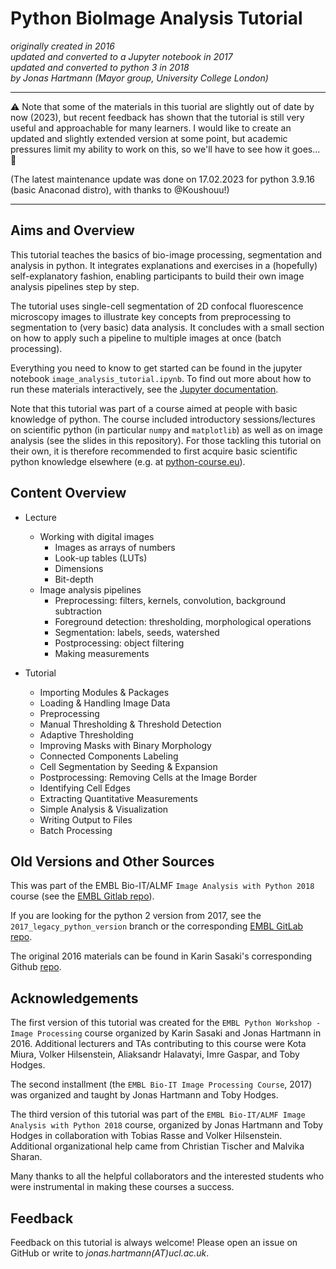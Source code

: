 Python BioImage Analysis Tutorial
=================================

*originally created in 2016*    
*updated and converted to a Jupyter notebook in 2017*    
*updated and converted to python 3 in 2018*    
*by Jonas Hartmann (Mayor group, University College London)*    

----

⚠️ Note that some of the materials in this tuorial are slightly out of date by now (2023), but recent feedback has shown that the tutorial is still very useful and approachable for many learners. I would like to create an updated and slightly extended version at some point, but academic pressures limit my ability to work on this, so we'll have to see how it goes... 🤞

(The latest maintenance update was done on 17.02.2023 for python 3.9.16 (basic Anaconad distro), with thanks to @Koushouu!)

-----

## Aims and Overview

This tutorial teaches the basics of bio-image processing, segmentation and analysis in python. It integrates explanations and exercises in a (hopefully) self-explanatory fashion, enabling participants to build their own image analysis pipelines step by step.

The tutorial uses single-cell segmentation of 2D confocal fluorescence microscopy images to illustrate key concepts from preprocessing to segmentation to (very basic) data analysis. It concludes with a small section on how to apply such a pipeline to multiple images at once (batch processing).

Everything you need to know to get started can be found in the jupyter notebook `image_analysis_tutorial.ipynb`. To find out more about how to run these materials interactively, see the [Jupyter documentation](https://jupyter.readthedocs.io/en/latest/index.html).

Note that this tutorial was part of a course aimed at people with basic knowledge of python. The course included introductory sessions/lectures on scientific python (in particular `numpy` and `matplotlib`) as well as on image analysis (see the slides in this repository). For those tackling this tutorial on their own, it is therefore recommended to first acquire basic scientific python knowledge elsewhere (e.g. at [python-course.eu](https://www.python-course.eu)).

## Content Overview

- Lecture
  - Working with digital images
    - Images as arrays of numbers
    - Look-up tables (LUTs)
    - Dimensions
    - Bit-depth
  - Image analysis pipelines
    - Preprocessing: filters, kernels, convolution, background subtraction
    - Foreground detection: thresholding, morphological operations
    - Segmentation: labels, seeds, watershed
    - Postprocessing: object filtering
    - Making measurements

- Tutorial
  - Importing Modules & Packages
  - Loading & Handling Image Data
  - Preprocessing
  - Manual Thresholding & Threshold Detection
  - Adaptive Thresholding
  - Improving Masks with Binary Morphology
  - Connected Components Labeling
  - Cell Segmentation by Seeding & Expansion
  - Postprocessing: Removing Cells at the Image Border
  - Identifying Cell Edges
  - Extracting Quantitative Measurements
  - Simple Analysis & Visualization
  - Writing Output to Files
  - Batch Processing

## Old Versions and Other Sources

This was part of the EMBL Bio-IT/ALMF `Image Analysis with Python 2018` course (see the [EMBL Gitlab repo](https://git.embl.de/grp-bio-it/image-analysis-with-python-2018)).

If you are looking for the python 2 version from 2017, see the `2017_legacy_python_version` branch or the corresponding [EMBL GitLab repo](https://git.embl.de/grp-bio-it/python-workshop-image-processing).

The original 2016 materials can be found in Karin Sasaki's corresponding Github [repo](https://github.com/karinsasaki/python-workshop-image-processing).

## Acknowledgements

The first version of this tutorial was created for the `EMBL Python Workshop - Image Processing` course organized by Karin Sasaki and Jonas Hartmann in 2016. Additional lecturers and TAs contributing to this course were Kota Miura, Volker Hilsenstein, Aliaksandr Halavatyi, Imre Gaspar, and Toby Hodges.

The second installment (the `EMBL Bio-IT Image Processing Course`, 2017) was organized and taught by Jonas Hartmann and Toby Hodges.

The third version of this tutorial was part of the `EMBL Bio-IT/ALMF Image Analysis with Python 2018` course, organized by Jonas Hartmann and Toby Hodges in collaboration with Tobias Rasse and Volker Hilsenstein. Additional organizational help came from Christian Tischer and Malvika Sharan.

Many thanks to all the helpful collaborators and the interested students who were instrumental in making these courses a success.

## Feedback

Feedback on this tutorial is always welcome! Please open an issue on GitHub or write to *jonas.hartmann(AT)ucl.ac.uk*.
